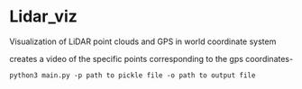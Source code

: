 # Lidar_viz
Visualization of LiDAR point clouds and GPS in world coordinate system

creates a video of the specific points corresponding to the gps coordinates-

```
python3 main.py -p path to pickle file -o path to output file
```
